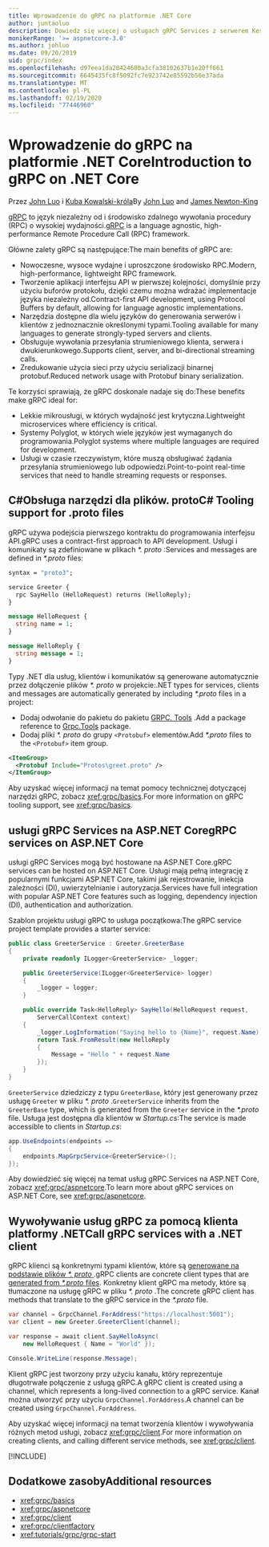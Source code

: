 ```yaml
---
title: Wprowadzenie do gRPC na platformie .NET Core
author: juntaoluo
description: Dowiedz się więcej o usługach gRPC Services z serwerem Kestrel i stosem ASP.NET Core.
monikerRange: '>= aspnetcore-3.0'
ms.author: johluo
ms.date: 09/20/2019
uid: grpc/index
ms.openlocfilehash: d97eea1da28424680a3cfa38102637b1e20ff661
ms.sourcegitcommit: 6645435fc8f5092fc7e923742e85592b56e37ada
ms.translationtype: MT
ms.contentlocale: pl-PL
ms.lasthandoff: 02/19/2020
ms.locfileid: "77446960"
---
```

# <a name="introduction-to-grpc-on-net-core"></a><span data-ttu-id="6e32e-103">Wprowadzenie do gRPC na platformie .NET Core</span><span class="sxs-lookup"><span data-stu-id="6e32e-103">Introduction to gRPC on .NET Core</span></span>

<span data-ttu-id="6e32e-104">Przez [John Luo](https://github.com/juntaoluo) i [Kuba Kowalski-króla](https://twitter.com/jamesnk)</span><span class="sxs-lookup"><span data-stu-id="6e32e-104">By [John Luo](https://github.com/juntaoluo) and [James Newton-King](https://twitter.com/jamesnk)</span></span>

<span data-ttu-id="6e32e-105">[gRPC](https://grpc.io/docs/guides/) to język niezależny od i środowisko zdalnego wywołania procedury (RPC) o wysokiej wydajności.</span><span class="sxs-lookup"><span data-stu-id="6e32e-105">[gRPC](https://grpc.io/docs/guides/) is a language agnostic, high-performance Remote Procedure Call (RPC) framework.</span></span>

<span data-ttu-id="6e32e-106">Główne zalety gRPC są następujące:</span><span class="sxs-lookup"><span data-stu-id="6e32e-106">The main benefits of gRPC are:</span></span>
* <span data-ttu-id="6e32e-107">Nowoczesne, wysoce wydajne i uproszczone środowisko RPC.</span><span class="sxs-lookup"><span data-stu-id="6e32e-107">Modern, high-performance, lightweight RPC framework.</span></span>
* <span data-ttu-id="6e32e-108">Tworzenie aplikacji interfejsu API w pierwszej kolejności, domyślnie przy użyciu buforów protokołu, dzięki czemu można wdrażać implementacje języka niezależny od.</span><span class="sxs-lookup"><span data-stu-id="6e32e-108">Contract-first API development, using Protocol Buffers by default, allowing for language agnostic implementations.</span></span>
* <span data-ttu-id="6e32e-109">Narzędzia dostępne dla wielu języków do generowania serwerów i klientów z jednoznacznie określonymi typami.</span><span class="sxs-lookup"><span data-stu-id="6e32e-109">Tooling available for many languages to generate strongly-typed servers and clients.</span></span>
* <span data-ttu-id="6e32e-110">Obsługuje wywołania przesyłania strumieniowego klienta, serwera i dwukierunkowego.</span><span class="sxs-lookup"><span data-stu-id="6e32e-110">Supports client, server, and bi-directional streaming calls.</span></span>
* <span data-ttu-id="6e32e-111">Zredukowanie użycia sieci przy użyciu serializacji binarnej protobuf.</span><span class="sxs-lookup"><span data-stu-id="6e32e-111">Reduced network usage with Protobuf binary serialization.</span></span>

<span data-ttu-id="6e32e-112">Te korzyści sprawiają, że gRPC doskonale nadaje się do:</span><span class="sxs-lookup"><span data-stu-id="6e32e-112">These benefits make gRPC ideal for:</span></span>
* <span data-ttu-id="6e32e-113">Lekkie mikrousługi, w których wydajność jest krytyczna.</span><span class="sxs-lookup"><span data-stu-id="6e32e-113">Lightweight microservices where efficiency is critical.</span></span>
* <span data-ttu-id="6e32e-114">Systemy Polyglot, w których wiele języków jest wymaganych do programowania.</span><span class="sxs-lookup"><span data-stu-id="6e32e-114">Polyglot systems where multiple languages are required for development.</span></span>
* <span data-ttu-id="6e32e-115">Usługi w czasie rzeczywistym, które muszą obsługiwać żądania przesyłania strumieniowego lub odpowiedzi.</span><span class="sxs-lookup"><span data-stu-id="6e32e-115">Point-to-point real-time services that need to handle streaming requests or responses.</span></span>

## <a name="c-tooling-support-for-proto-files"></a><span data-ttu-id="6e32e-116">C#Obsługa narzędzi dla plików. proto</span><span class="sxs-lookup"><span data-stu-id="6e32e-116">C# Tooling support for .proto files</span></span>

<span data-ttu-id="6e32e-117">gRPC używa podejścia pierwszego kontraktu do programowania interfejsu API.</span><span class="sxs-lookup"><span data-stu-id="6e32e-117">gRPC uses a contract-first approach to API development.</span></span> <span data-ttu-id="6e32e-118">Usługi i komunikaty są zdefiniowane w plikach *\*. proto* :</span><span class="sxs-lookup"><span data-stu-id="6e32e-118">Services and messages are defined in *\*.proto* files:</span></span>

```protobuf
syntax = "proto3";

service Greeter {
  rpc SayHello (HelloRequest) returns (HelloReply);
}

message HelloRequest {
  string name = 1;
}

message HelloReply {
  string message = 1;
}
```

<span data-ttu-id="6e32e-119">Typy .NET dla usług, klientów i komunikatów są generowane automatycznie przez dołączenie plików *\*. proto* w projekcie:</span><span class="sxs-lookup"><span data-stu-id="6e32e-119">.NET types for services, clients and messages are automatically generated by including *\*.proto* files in a project:</span></span>

* <span data-ttu-id="6e32e-120">Dodaj odwołanie do pakietu do pakietu [GRPC. Tools](https://www.nuget.org/packages/Grpc.Tools/) .</span><span class="sxs-lookup"><span data-stu-id="6e32e-120">Add a package reference to [Grpc.Tools](https://www.nuget.org/packages/Grpc.Tools/) package.</span></span>
* <span data-ttu-id="6e32e-121">Dodaj pliki *\*. proto* do grupy `<Protobuf>` elementów.</span><span class="sxs-lookup"><span data-stu-id="6e32e-121">Add *\*.proto* files to the `<Protobuf>` item group.</span></span>

```xml
<ItemGroup>
  <Protobuf Include="Protos\greet.proto" />
</ItemGroup>
```

<span data-ttu-id="6e32e-122">Aby uzyskać więcej informacji na temat pomocy technicznej dotyczącej narzędzi gRPC, zobacz <xref:grpc/basics>.</span><span class="sxs-lookup"><span data-stu-id="6e32e-122">For more information on gRPC tooling support, see <xref:grpc/basics>.</span></span>

## <a name="grpc-services-on-aspnet-core"></a><span data-ttu-id="6e32e-123">usługi gRPC Services na ASP.NET Core</span><span class="sxs-lookup"><span data-stu-id="6e32e-123">gRPC services on ASP.NET Core</span></span>

<span data-ttu-id="6e32e-124">usługi gRPC Services mogą być hostowane na ASP.NET Core.</span><span class="sxs-lookup"><span data-stu-id="6e32e-124">gRPC services can be hosted on ASP.NET Core.</span></span> <span data-ttu-id="6e32e-125">Usługi mają pełną integrację z popularnymi funkcjami ASP.NET Core, takimi jak rejestrowanie, iniekcja zależności (DI), uwierzytelnianie i autoryzacja.</span><span class="sxs-lookup"><span data-stu-id="6e32e-125">Services have full integration with popular ASP.NET Core features such as logging, dependency injection (DI), authentication and authorization.</span></span>

<span data-ttu-id="6e32e-126">Szablon projektu usługi gRPC to usługa początkowa:</span><span class="sxs-lookup"><span data-stu-id="6e32e-126">The gRPC service project template provides a starter service:</span></span>

```csharp
public class GreeterService : Greeter.GreeterBase
{
    private readonly ILogger<GreeterService> _logger;

    public GreeterService(ILogger<GreeterService> logger)
    {
        _logger = logger;
    }

    public override Task<HelloReply> SayHello(HelloRequest request,
        ServerCallContext context)
    {
        _logger.LogInformation("Saying hello to {Name}", request.Name);
        return Task.FromResult(new HelloReply 
        {
            Message = "Hello " + request.Name
        });
    }
}
```

<span data-ttu-id="6e32e-127">`GreeterService` dziedziczy z typu `GreeterBase`, który jest generowany przez usługę `Greeter` w pliku *\*. proto* .</span><span class="sxs-lookup"><span data-stu-id="6e32e-127">`GreeterService` inherits from the `GreeterBase` type, which is generated from the `Greeter` service in the *\*.proto* file.</span></span> <span data-ttu-id="6e32e-128">Usługa jest dostępna dla klientów w *Startup.cs*:</span><span class="sxs-lookup"><span data-stu-id="6e32e-128">The service is made accessible to clients in *Startup.cs*:</span></span>

```csharp
app.UseEndpoints(endpoints =>
{
    endpoints.MapGrpcService<GreeterService>();
});
```

<span data-ttu-id="6e32e-129">Aby dowiedzieć się więcej na temat usług gRPC Services na ASP.NET Core, zobacz <xref:grpc/aspnetcore>.</span><span class="sxs-lookup"><span data-stu-id="6e32e-129">To learn more about gRPC services on ASP.NET Core, see <xref:grpc/aspnetcore>.</span></span>

## <a name="call-grpc-services-with-a-net-client"></a><span data-ttu-id="6e32e-130">Wywoływanie usług gRPC za pomocą klienta platformy .NET</span><span class="sxs-lookup"><span data-stu-id="6e32e-130">Call gRPC services with a .NET client</span></span>

<span data-ttu-id="6e32e-131">gRPC klienci są konkretnymi typami klientów, które są [generowane na podstawie plików *\*. proto* ](xref:grpc/basics#generated-c-assets).</span><span class="sxs-lookup"><span data-stu-id="6e32e-131">gRPC clients are concrete client types that are [generated from *\*.proto* files](xref:grpc/basics#generated-c-assets).</span></span> <span data-ttu-id="6e32e-132">Konkretny klient gRPC ma metody, które są tłumaczone na usługę gRPC w pliku *\*. proto* .</span><span class="sxs-lookup"><span data-stu-id="6e32e-132">The concrete gRPC client has methods that translate to the gRPC service in the *\*.proto* file.</span></span>

```csharp
var channel = GrpcChannel.ForAddress("https://localhost:5001");
var client = new Greeter.GreeterClient(channel);

var response = await client.SayHelloAsync(
    new HelloRequest { Name = "World" });

Console.WriteLine(response.Message);
```

<span data-ttu-id="6e32e-133">Klient gRPC jest tworzony przy użyciu kanału, który reprezentuje długotrwałe połączenie z usługą gRPC.</span><span class="sxs-lookup"><span data-stu-id="6e32e-133">A gRPC client is created using a channel, which represents a long-lived connection to a gRPC service.</span></span> <span data-ttu-id="6e32e-134">Kanał można utworzyć przy użyciu `GrpcChannel.ForAddress`.</span><span class="sxs-lookup"><span data-stu-id="6e32e-134">A channel can be created using `GrpcChannel.ForAddress`.</span></span>

<span data-ttu-id="6e32e-135">Aby uzyskać więcej informacji na temat tworzenia klientów i wywoływania różnych metod usługi, zobacz <xref:grpc/client>.</span><span class="sxs-lookup"><span data-stu-id="6e32e-135">For more information on creating clients, and calling different service methods, see <xref:grpc/client>.</span></span>

[!INCLUDE[](~/includes/gRPCazure.md)]

## <a name="additional-resources"></a><span data-ttu-id="6e32e-136">Dodatkowe zasoby</span><span class="sxs-lookup"><span data-stu-id="6e32e-136">Additional resources</span></span>

* <xref:grpc/basics>
* <xref:grpc/aspnetcore>
* <xref:grpc/client>
* <xref:grpc/clientfactory>
* <xref:tutorials/grpc/grpc-start>
